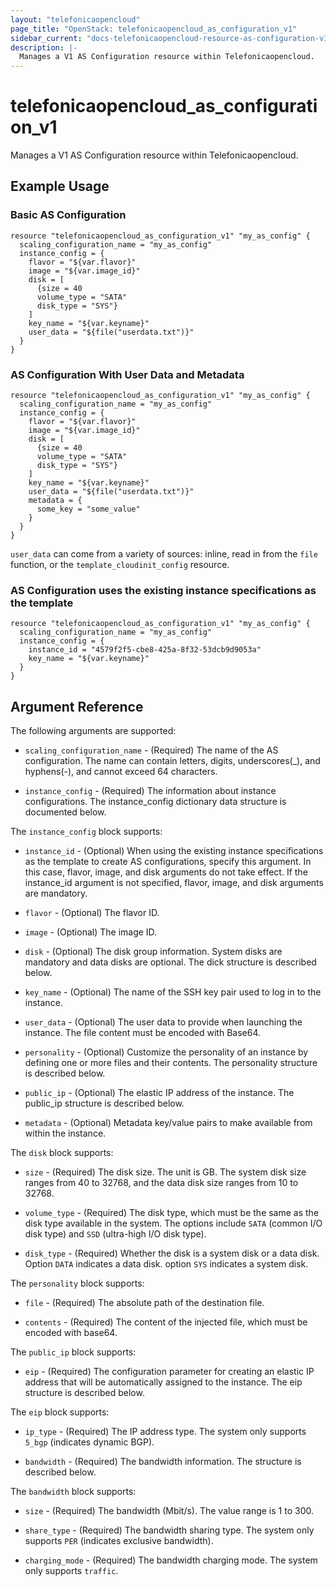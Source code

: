 ```yaml
---
layout: "telefonicaopencloud"
page_title: "OpenStack: telefonicaopencloud_as_configuration_v1"
sidebar_current: "docs-telefonicaopencloud-resource-as-configuration-v1"
description: |-
  Manages a V1 AS Configuration resource within Telefonicaopencloud.
---
```


# telefonicaopencloud\_as\_configuration_v1

Manages a V1 AS Configuration resource within Telefonicaopencloud.

## Example Usage

### Basic AS Configuration

```hcl
resource "telefonicaopencloud_as_configuration_v1" "my_as_config" {
  scaling_configuration_name = "my_as_config"
  instance_config = {
    flavor = "${var.flavor}"
    image = "${var.image_id}"
    disk = [
      {size = 40
      volume_type = "SATA"
      disk_type = "SYS"}
    ]
    key_name = "${var.keyname}"
    user_data = "${file("userdata.txt")}"
  }
}
```

### AS Configuration With User Data and Metadata

```hcl
resource "telefonicaopencloud_as_configuration_v1" "my_as_config" {
  scaling_configuration_name = "my_as_config"
  instance_config = {
    flavor = "${var.flavor}"
    image = "${var.image_id}"
    disk = [
      {size = 40
      volume_type = "SATA"
      disk_type = "SYS"}
    ]
    key_name = "${var.keyname}"
    user_data = "${file("userdata.txt")}"
    metadata = {
      some_key = "some_value"
    }
  }
}
```

`user_data` can come from a variety of sources: inline, read in from the `file`
function, or the `template_cloudinit_config` resource.

### AS Configuration uses the existing instance specifications as the template

```hcl
resource "telefonicaopencloud_as_configuration_v1" "my_as_config" {
  scaling_configuration_name = "my_as_config"
  instance_config = {
    instance_id = "4579f2f5-cbe8-425a-8f32-53dcb9d9053a"
    key_name = "${var.keyname}"
  }
}
```

## Argument Reference

The following arguments are supported:

* `scaling_configuration_name` - (Required) The name of the AS configuration. The name can contain letters,
    digits, underscores(_), and hyphens(-), and cannot exceed 64 characters.

* `instance_config` - (Required) The information about instance configurations. The instance_config
    dictionary data structure is documented below.

The `instance_config` block supports:

* `instance_id` - (Optional) When using the existing instance specifications as the template to
    create AS configurations, specify this argument. In this case, flavor, image,
    and disk arguments do not take effect. If the instance_id argument is not specified,
    flavor, image, and disk arguments are mandatory.

* `flavor` - (Optional) The flavor ID.

* `image` - (Optional) The image ID.

* `disk` - (Optional) The disk group information. System disks are mandatory and data disks are optional.
    The dick structure is described below.

* `key_name` - (Optional) The name of the SSH key pair used to log in to the instance.

* `user_data` - (Optional) The user data to provide when launching the instance.
    The file content must be encoded with Base64.

* `personality` - (Optional) Customize the personality of an instance by
    defining one or more files and their contents. The personality structure
    is described below.

* `public_ip` - (Optional) The elastic IP address of the instance. The public_ip structure
    is described below.

* `metadata` - (Optional) Metadata key/value pairs to make available from
    within the instance.

The `disk` block supports:

* `size` - (Required) The disk size. The unit is GB. The system disk size ranges from 40 to 32768,
    and the data disk size ranges from 10 to 32768.

* `volume_type` - (Required) The disk type, which must be the same as the disk type available in the system.
    The options include `SATA` (common I/O disk type) and `SSD` (ultra-high I/O disk type).

* `disk_type` - (Required) Whether the disk is a system disk or a data disk. Option `DATA` indicates
    a data disk. option `SYS` indicates a system disk.

The `personality` block supports:

* `file` - (Required) The absolute path of the destination file.

* `contents` - (Required) The content of the injected file, which must be encoded with base64.

The `public_ip` block supports:

* `eip` - (Required) The configuration parameter for creating an elastic IP address
    that will be automatically assigned to the instance. The eip structure is described below.

The `eip` block supports:

* `ip_type` - (Required) The IP address type. The system only supports `5_bgp` (indicates dynamic BGP).

* `bandwidth` - (Required) The bandwidth information. The structure is described below.


The `bandwidth` block supports:

* `size` - (Required) The bandwidth (Mbit/s). The value range is 1 to 300.

* `share_type` - (Required) The bandwidth sharing type. The system only supports `PER` (indicates exclusive bandwidth).

* `charging_mode` - (Required) The bandwidth charging mode. The system only supports `traffic`.
